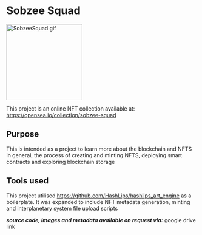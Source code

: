 # Sobzee Squad


<img align="center" src="https://lh3.googleusercontent.com/g8gRcnXYpkts4lVP2uU31_YdbJZEVJUmHijMznV8BDVohVhyfi-v0JPvckb_Zf1lzrYyZGgfQ0KMuefhgWEKJU1PNQlKj6V2Qdlr=s0" alt="SobzeeSquad gif" width="200" style="margin: 0 auto;" />

This project is an online NFT collection available at: https://opensea.io/collection/sobzee-squad


## Purpose

This is intended as a project to learn more about the blockchain and NFTS in general, the process of creating and minting NFTS, deploying smart contracts and exploring blockchain storage 

## Tools used

This project utilised https://github.com/HashLips/hashlips_art_engine as a boilerplate. It was expanded to include NFT metadata generation, minting and interplanetary system file upload scripts

***source code, images and metadata available on request via:*** google drive link
